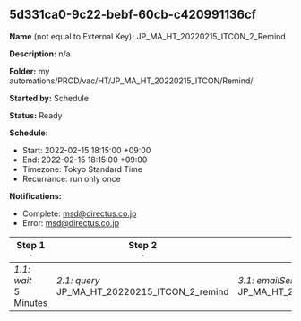 ## 5d331ca0-9c22-bebf-60cb-c420991136cf

**Name** (not equal to External Key)**:** JP_MA_HT_20220215_ITCON_2_Remind

**Description:** n/a

**Folder:** my automations/PROD/vac/HT/JP_MA_HT_20220215_ITCON/Remind/

**Started by:** Schedule

**Status:** Ready

**Schedule:**

* Start: 2022-02-15 18:15:00 +09:00
* End: 2022-02-15 18:15:00 +09:00
* Timezone: Tokyo Standard Time
* Recurrance: run only once

**Notifications:**

* Complete: msd@directus.co.jp
* Error: msd@directus.co.jp

| Step 1<br>_<small>-</small>_ | Step 2<br>_<small>-</small>_ | Step 3<br>_<small>-</small>_ |
| --- | --- | --- |
| _1.1: wait_<br>5 Minutes | _2.1: query_<br>JP_MA_HT_20220215_ITCON_2_remind | _3.1: emailSend_<br>JP_MA_HT_20220215_ITCON_2_remind |
